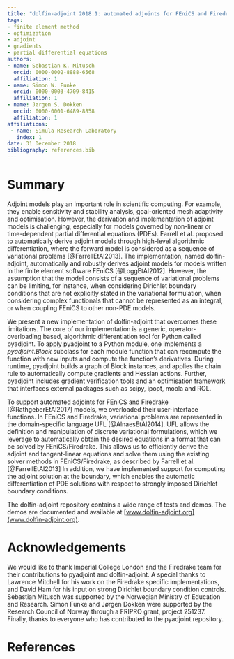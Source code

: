 ```yaml
---
title: "dolfin-adjoint 2018.1: automated adjoints for FEniCS and Firedrake" 
tags:
- finite element method
- optimization
- adjoint
- gradients
- partial differential equations
authors:
- name: Sebastian K. Mitusch
  orcid: 0000-0002-8888-6568
  affiliation: 1
- name: Simon W. Funke
  orcid: 0000-0003-4709-8415
  affiliation: 1
- name: Jørgen S. Dokken
  orcid: 0000-0001-6489-8858
  affiliation: 1
affiliations:
 - name: Simula Research Laboratory
   index: 1
date: 31 December 2018
bibliography: references.bib
---
```


# Summary

Adjoint models play an important role in scientific computing.
For example, they enable sensitivity and stability analysis, goal-oriented mesh adaptivity and optimisation.
However, the derivation and implementation of adjoint models is challenging, especially for models governed by  non-linear or time-dependent partial differential equations (PDEs).
Farrell et al. proposed to automatically derive adjoint models through high-level algorithmic differentiation, where the forward model is considered as  a sequence of variational problems [@FarrellEtAl2013].
The implementation, named dolfin-adjoint, automatically and robustly derives adjoint models for models written in the finite element software FEniCS [@LoggEtAl2012].
However, the assumption that the model consists of a sequence of variational problems can be limiting,
for instance, when considering Dirichlet boundary conditions that are not explicitly stated in the variational formulation, when considering complex functionals that cannot be represented as an integral, or when coupling FEniCS to other non-PDE models.

We present a new implementation of dolfin-adjoint that overcomes these limitations.
The core of our implementation is a generic, operator-overloading based, algorithmic differentiation tool for Python called pyadjoint.
To apply pyadjoint to a Python module, one implements a *pyadjoint.Block* subclass for each module function that can recompute the function with new inputs and compute the function’s derivatives.
During runtime, pyadjoint builds a graph of Block instances, and applies the chain rule to automatically compute gradients and Hessian actions.
Further, pyadjoint includes gradient verification tools and an optimisation framework that interfaces external packages such as scipy, ipopt, moola and ROL.

To support automated adjoints for FEniCS and Firedrake [@RathgeberEtAl2017] models, we overloaded their user-interface functions.
In FEniCS and Firedrake, variational problems are represented in the domain-specific language UFL [@AlnaesEtAl2014].
UFL allows the definition and manipulation of discrete variational formulations, which we leverage to automatically obtain the desired equations in a format that can be solved by FEniCS/Firedrake.
This allows us to efficiently derive the adjoint and tangent-linear equations and solve them using the existing solver methods in FEniCS/Firedrake, as described by Farrell et al. [@FarrellEtAl2013]
In addition, we have implemented support for computing the adjoint solution at the boundary, which enables the automatic differentiation of PDE solutions with respect to strongly imposed Dirichlet boundary conditions.

The dolfin-adjoint repository contains a wide range of tests and demos.
The demos are documented and available at [www.dolfin-adjoint.org](www.dolfin-adjoint.org).


# Acknowledgements

We would like to thank Imperial College London and the Firedrake team for their contributions to pyadjoint and dolfin-adjoint.
A special thanks to Lawrence Mitchell for his work on the Firedrake specific implementations, and David Ham for his
input on strong Dirichlet boundary condition controls.
Sebastian Mitusch was supported by the Norwegian Ministry of Education and Research. 
Simon Funke and Jørgen Dokken were supported by the Research Council of Norway through a FRIPRO grant, project 251237. 
Finally, thanks to everyone who has contributed to the pyadjoint repository.

# References
